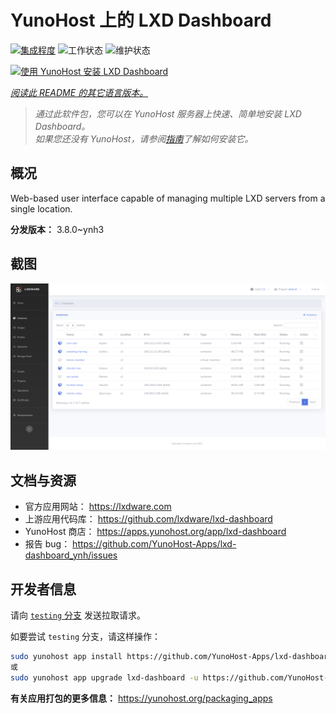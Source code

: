 <!--
注意：此 README 由 <https://github.com/YunoHost/apps/tree/master/tools/readme_generator> 自动生成
请勿手动编辑。
-->

# YunoHost 上的 LXD Dashboard

[![集成程度](https://dash.yunohost.org/integration/lxd-dashboard.svg)](https://ci-apps.yunohost.org/ci/apps/lxd-dashboard/) ![工作状态](https://ci-apps.yunohost.org/ci/badges/lxd-dashboard.status.svg) ![维护状态](https://ci-apps.yunohost.org/ci/badges/lxd-dashboard.maintain.svg)

[![使用 YunoHost 安装 LXD Dashboard](https://install-app.yunohost.org/install-with-yunohost.svg)](https://install-app.yunohost.org/?app=lxd-dashboard)

*[阅读此 README 的其它语言版本。](./ALL_README.md)*

> *通过此软件包，您可以在 YunoHost 服务器上快速、简单地安装 LXD Dashboard。*  
> *如果您还没有 YunoHost，请参阅[指南](https://yunohost.org/install)了解如何安装它。*

## 概况

Web-based user interface capable of managing multiple LXD servers from a single location.


**分发版本：** 3.8.0~ynh3

## 截图

![LXD Dashboard 的截图](./doc/screenshots/screenshot01.png)

## 文档与资源

- 官方应用网站： <https://lxdware.com>
- 上游应用代码库： <https://github.com/lxdware/lxd-dashboard>
- YunoHost 商店： <https://apps.yunohost.org/app/lxd-dashboard>
- 报告 bug： <https://github.com/YunoHost-Apps/lxd-dashboard_ynh/issues>

## 开发者信息

请向 [`testing` 分支](https://github.com/YunoHost-Apps/lxd-dashboard_ynh/tree/testing) 发送拉取请求。

如要尝试 `testing` 分支，请这样操作：

```bash
sudo yunohost app install https://github.com/YunoHost-Apps/lxd-dashboard_ynh/tree/testing --debug
或
sudo yunohost app upgrade lxd-dashboard -u https://github.com/YunoHost-Apps/lxd-dashboard_ynh/tree/testing --debug
```

**有关应用打包的更多信息：** <https://yunohost.org/packaging_apps>
